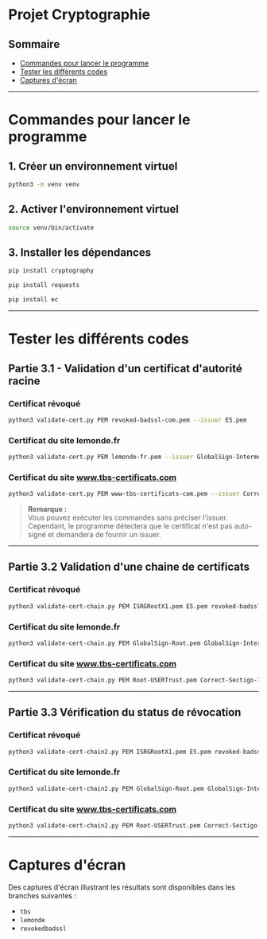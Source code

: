 # Projet Cryptographie 

## Sommaire
- [Commandes pour lancer le programme](#commandes-pour-lancer-le-programme)
- [Tester les différents codes](#tester-les-différents-codes)
- [Captures d'écran](#captures-décran)

---

# Commandes pour lancer le programme

## 1. Créer un environnement virtuel

```bash
python3 -m venv venv
```

## 2. Activer l'environnement virtuel

```bash
source venv/bin/activate
```

## 3. Installer les dépendances

```bash
pip install cryptography
```

```bash
pip install requests
```

```bash
pip install ec
```

---

# Tester les différents codes 

## Partie 3.1 - Validation d'un certificat d'autorité racine

### Certificat révoqué

```bash
python3 validate-cert.py PEM revoked-badssl-com.pem --issuer E5.pem
```

### Certificat du site lemonde.fr

```bash
python3 validate-cert.py PEM lemonde-fr.pem --issuer GlobalSign-Intermediate-2024.pem
```

### Certificat du site www.tbs-certificats.com

```bash
python3 validate-cert.py PEM www-tbs-certificats-com.pem --issuer Correct-Sectigo-Intermediate.pem
```

> **Remarque :**  
> Vous pouvez exécuter les commandes sans préciser l'issuer.  
> Cependant, le programme détectera que le certificat n'est pas auto-signé et demandera de fournir un issuer.


---

## Partie 3.2 Validation d'une chaine de certificats

### Certificat révoqué

```bash
python3 validate-cert-chain.py PEM ISRGRootX1.pem E5.pem revoked-badssl-com.pem
```

### Certificat du site lemonde.fr

```bash
python3 validate-cert-chain.py PEM GlobalSign-Root.pem GlobalSign-Intermediate-2024.pem lemonde-fr.pem
```

### Certificat du site www.tbs-certificats.com

```bash
python3 validate-cert-chain.py PEM Root-USERTrust.pem Correct-Sectigo-Intermediate.pem www-tbs-certificats-com.pem
```

---

## Partie 3.3 Vérification du status de révocation 

### Certificat révoqué

```bash
python3 validate-cert-chain2.py PEM ISRGRootX1.pem E5.pem revoked-badssl-com.pem
```

### Certificat du site lemonde.fr

```bash
python3 validate-cert-chain2.py PEM GlobalSign-Root.pem GlobalSign-Intermediate-2024.pem lemonde-fr.pem
```

### Certificat du site www.tbs-certificats.com

```bash
python3 validate-cert-chain2.py PEM Root-USERTrust.pem Correct-Sectigo-Intermediate.pem www-tbs-certificats-com.pem
```
---


# Captures d'écran

Des captures d'écran illustrant les résultats sont disponibles dans les branches suivantes :

- `tbs`
- `lemonde`
- `revokedbadssl`

